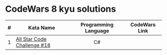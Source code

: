 # CodeWars 8 kyu solutions

|   #  |   Kata Name   |   Programming Language   |   CodeWars Link   |
|---|----------|:-------------:|:-------------:|
1 | [All Star Code Challenge #18](All_Star_Code_Challenge_#18.md) | C# | | [CodeWars Link #1](https://www.codewars.com/kata/5865918c6b569962950002a1) |